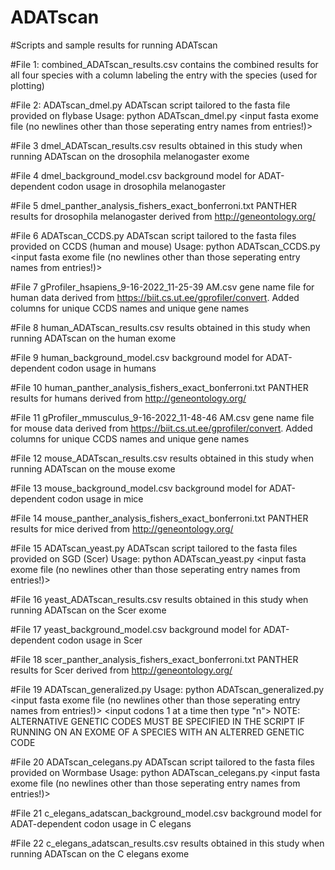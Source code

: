 # ADATscan
#Scripts and sample results for running ADATscan

#File 1:
combined_ADATscan_results.csv
contains the combined results for all four species with a column labeling the entry with the species (used for plotting)

#File 2: 
ADATscan_dmel.py
ADATscan script tailored to the fasta file provided on flybase 
Usage: python ADATscan_dmel.py <input fasta exome file (no newlines other than those seperating entry names from entries!)> <background model filename> <results filename>
  
#File 3
dmel_ADATscan_results.csv
results obtained in this study when running ADATscan on the drosophila melanogaster exome 
  
#File 4
dmel_background_model.csv
background model for ADAT-dependent codon usage in drosophila melanogaster 
  
#File 5
dmel_panther_analysis_fishers_exact_bonferroni.txt
PANTHER results for drosophila melanogaster derived from http://geneontology.org/

#File 6
ADATscan_CCDS.py
ADATscan script tailored to the fasta files provided on CCDS (human and mouse) 
Usage: python ADATscan_CCDS.py <input fasta exome file (no newlines other than those seperating entry names from entries!)> <background model filename> <results filename>

#File 7
gProfiler_hsapiens_9-16-2022_11-25-39 AM.csv
gene name file for human data derived from https://biit.cs.ut.ee/gprofiler/convert. Added columns for unique CCDS names and unique gene names 

#File 8
human_ADATscan_results.csv
results obtained in this study when running ADATscan on the human exome 

#File 9
human_background_model.csv
background model for ADAT-dependent codon usage in humans

#File 10
human_panther_analysis_fishers_exact_bonferroni.txt
PANTHER results for humans derived from http://geneontology.org/

#File 11
gProfiler_mmusculus_9-16-2022_11-48-46 AM.csv
gene name file for mouse data derived from https://biit.cs.ut.ee/gprofiler/convert. Added columns for unique CCDS names and unique gene names 

#File 12
mouse_ADATscan_results.csv
results obtained in this study when running ADATscan on the mouse exome 

#File 13
mouse_background_model.csv
background model for ADAT-dependent codon usage in mice

#File 14
mouse_panther_analysis_fishers_exact_bonferroni.txt
PANTHER results for mice derived from http://geneontology.org/

#File 15
ADATscan_yeast.py
ADATscan script tailored to the fasta files provided on SGD (Scer) 
Usage: python ADATscan_yeast.py <input fasta exome file (no newlines other than those seperating entry names from entries!)> <background model filename> <results filename>

#File 16
yeast_ADATscan_results.csv
results obtained in this study when running ADATscan on the Scer exome 

#File 17
yeast_background_model.csv
background model for ADAT-dependent codon usage in Scer

#File 18 
scer_panther_analysis_fishers_exact_bonferroni.txt
PANTHER results for Scer derived from http://geneontology.org/

#File 19 
ADATscan_generalized.py
Usage: python ADATscan_generalized.py <input fasta exome file (no newlines other than those seperating entry names from entries!)> <background model filename> <results filename> <input codons 1 at a time then type "n">
NOTE: ALTERNATIVE GENETIC CODES MUST BE SPECIFIED IN THE SCRIPT IF RUNNING ON AN EXOME OF A SPECIES WITH AN ALTERRED GENETIC CODE

#File 20 
ADATscan_celegans.py
ADATscan script tailored to the fasta files provided on Wormbase
Usage: python ADATscan_celegans.py <input fasta exome file (no newlines other than those seperating entry names from entries!)> <background model filename> <results filename>

#File 21
c_elegans_adatscan_background_model.csv
background model for ADAT-dependent codon usage in C elegans

#File 22 
c_elegans_adatscan_results.csv
results obtained in this study when running ADATscan on the C elegans exome 

